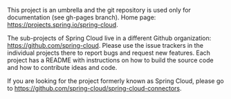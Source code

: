 This project is an umbrella and the git repository is used only for
documentation (see gh-pages branch). Home page: https://projects.spring.io/spring-cloud.

The sub-projects of Spring Cloud live in a different Github
organization: https://github.com/spring-cloud. Please use the 
issue trackers in the individual projects there to report bugs and 
request new features. Each project has a README with instructions
on how to build the source code and how to contribute ideas and code.

If you are looking for the project formerly known as Spring Cloud, please 
go to https://github.com/spring-cloud/spring-cloud-connectors.
